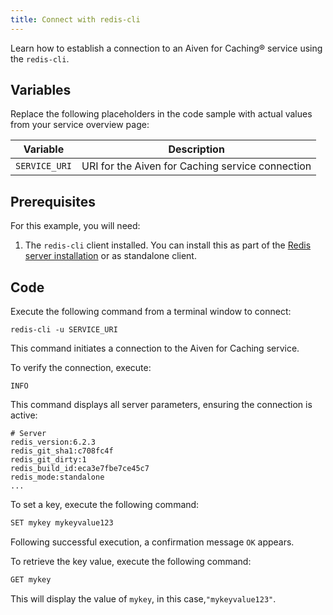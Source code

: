 ```yaml
---
title: Connect with redis-cli
---
```


Learn how to establish a connection to an Aiven for Caching® service using the `redis-cli`.


## Variables

Replace the following placeholders in the code sample with actual values
from your service overview page:

| Variable    | Description                                              |
| ----------- | -------------------------------------------------------- |
| `SERVICE_URI` | URI for the Aiven for Caching service connection  |

## Prerequisites

For this example, you will need:

1.  The `redis-cli` client installed. You can install this as part of
    the [Redis server
    installation](https://redis.io/docs/getting-started/tutorial/) or as
    standalone client.

## Code

Execute the following command from a terminal window to connect:

```shell
redis-cli -u SERVICE_URI
```

This command initiates a connection to the Aiven for Caching service.

To verify the connection, execute:

```shell
INFO
```

This command displays all server parameters, ensuring the connection is active:

```text
# Server
redis_version:6.2.3
redis_git_sha1:c708fc4f
redis_git_dirty:1
redis_build_id:eca3e7fbe7ce45c7
redis_mode:standalone
...
```

To set a key, execute the following command:

```bash
SET mykey mykeyvalue123
```

Following successful execution, a confirmation message `OK` appears.

To retrieve the key value, execute the following command:

```bash
GET mykey
```

This will display the value of `mykey`, in this case,`"mykeyvalue123"`.
